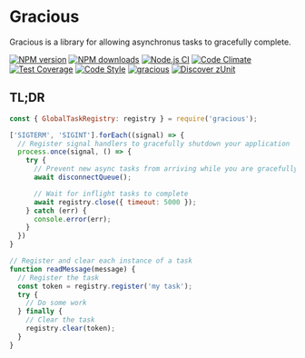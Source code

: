 # Gracious

Gracious is a library for allowing asynchronus tasks to gracefully complete.

[![NPM version](https://img.shields.io/npm/v/gracious.svg?style=flat-square)](https://www.npmjs.com/package/gracious)
[![NPM downloads](https://img.shields.io/npm/dm/gracious.svg?style=flat-square)](https://www.npmjs.com/package/gracious)
[![Node.js CI](https://github.com/acuminous/gracious/workflows/Node.js%20CI/badge.svg)](https://github.com/acuminous/gracious/actions?query=workflow%3A%22Node.js+CI%22)
[![Code Climate](https://codeclimate.com/github/acuminous/gracious/badges/gpa.svg)](https://codeclimate.com/github/acuminous/gracious)
[![Test Coverage](https://codeclimate.com/github/acuminous/gracious/badges/coverage.svg)](https://codeclimate.com/github/acuminous/gracious/coverage)
[![Code Style](https://img.shields.io/badge/code%20style-prettier-brightgreen.svg)](https://github.com/prettier/prettier)
[![gracious](https://snyk.io/advisor/npm-package/gracious/badge.svg)](https://snyk.io/advisor/npm-package/gracious)
[![Discover zUnit](https://img.shields.io/badge/Discover-zUnit-brightgreen)](https://www.npmjs.com/package/zunit)

## TL;DR
```js
const { GlobalTaskRegistry: registry } = require('gracious');

['SIGTERM', 'SIGINT'].forEach((signal) => {
  // Register signal handlers to gracefully shutdown your application
  process.once(signal, () => {
    try {
      // Prevent new async tasks from arriving while you are gracefully shutting down
      await disconnectQueue();

      // Wait for inflight tasks to complete
      await registry.close({ timeout: 5000 });
    } catch (err) {
      console.error(err);
    }
  })
}

// Register and clear each instance of a task
function readMessage(message) {
  // Register the task
  const token = registry.register('my task');
  try {
    // Do some work
  } finally {
    // Clear the task
    registry.clear(token);
  }
}
```


